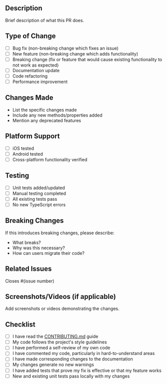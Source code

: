 ## Description
Brief description of what this PR does.

## Type of Change
- [ ] Bug fix (non-breaking change which fixes an issue)
- [ ] New feature (non-breaking change which adds functionality)
- [ ] Breaking change (fix or feature that would cause existing functionality to not work as expected)
- [ ] Documentation update
- [ ] Code refactoring
- [ ] Performance improvement

## Changes Made
- List the specific changes made
- Include any new methods/properties added
- Mention any deprecated features

## Platform Support
- [ ] iOS tested
- [ ] Android tested
- [ ] Cross-platform functionality verified

## Testing
- [ ] Unit tests added/updated
- [ ] Manual testing completed
- [ ] All existing tests pass
- [ ] No new TypeScript errors

## Breaking Changes
If this introduces breaking changes, please describe:
- What breaks?
- Why was this necessary?
- How can users migrate their code?

## Related Issues
Closes #(issue number)

## Screenshots/Videos (if applicable)
Add screenshots or videos demonstrating the changes.

## Checklist
- [ ] I have read the [CONTRIBUTING.md](CONTRIBUTING.md) guide
- [ ] My code follows the project's style guidelines
- [ ] I have performed a self-review of my own code
- [ ] I have commented my code, particularly in hard-to-understand areas
- [ ] I have made corresponding changes to the documentation
- [ ] My changes generate no new warnings
- [ ] I have added tests that prove my fix is effective or that my feature works
- [ ] New and existing unit tests pass locally with my changes
